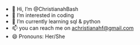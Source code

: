 - 👋 Hi, I’m @ChristianahBash
- 👀 I’m interested in coding
- 🌱 I’m currently learning sql & python
- 📫 you can reach me on achristianahf@gmail.com
- 😄 Pronouns: Her/She

<!---
ChristianahBash/ChristianahBash is a ✨ special ✨ repository because its `README.md` (this file) appears on your GitHub profile.
You can click the Preview link to take a look at your changes.
--->
